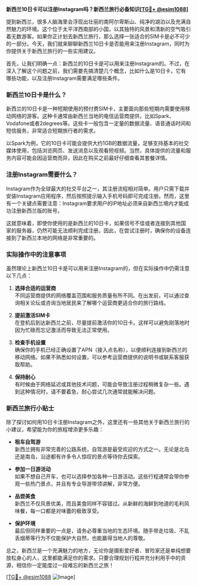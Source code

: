 **新西兰10日卡可以注册Instagram吗？新西兰旅行必备知识[[TG💪+ @esim1088](https://t.me/s/esim1088)]**

提到新西兰，很多人脑海里会浮现出壮丽的南阿尔卑斯山、纯净的湖泊以及充满自然魅力的环境。这个位于太平洋西南部的小国，以其独特的风景和清新的空气吸引着无数游客。如果你正计划去新西兰旅行，那么选择一张适合的SIM卡是必不可少的一部分。今天，我们就来聊聊新西兰10日卡是否能用来注册Instagram，同时为你提供关于新西兰旅行的一些实用建议。

首先，让我们明确一点：新西兰的10日卡是可以用来注册Instagram的。不过，在深入了解这个问题之前，我们需要先搞清楚几个概念，比如什么是10日卡，它有哪些功能，以及注册Instagram需要满足哪些条件。

### 新西兰10日卡是什么？

新西兰的10日卡是一种短期使用的预付费SIM卡，主要面向那些短期内需要使用移动网络的游客。这种卡通常由新西兰当地的电信运营商提供，比如Spark、Vodafone或者2degrees等。这些卡一般包含一定量的数据流量、语音通话时间和短信服务，非常适合短期旅行者的需求。

以Spark为例，它的10日卡可能会提供大约1GB的数据流量，足够支持基本的社交媒体使用，包括浏览网页、发送消息以及观看短视频。当然，具体提供的流量和服务内容可能会因运营商而异，因此在购买之前最好仔细查看其套餐详情。

### 注册Instagram需要什么？

Instagram作为全球最大的社交平台之一，其注册流程相对简单。用户只需下载并安装Instagram应用程序，然后按照提示输入手机号码即可完成注册。然而，这里有一个关键点需要注意：Instagram要求用户的IP地址必须来自新西兰境内才能成功注册新西兰版的账号。

这就意味着，即使你使用的是新西兰的10日卡，如果信号不佳或者连接到其他国家的服务器，仍然可能无法顺利完成注册。因此，在尝试注册时，确保你的设备连接到了新西兰本地的网络是非常重要的。

### 实际操作中的注意事项

虽然理论上新西兰10日卡是可以用来注册Instagram的，但在实际操作中仍需注意以下几点：

1. **选择合适的运营商**  
   不同运营商提供的网络覆盖范围和服务质量有所不同。在出发前，可以通过查询相关论坛或咨询当地居民来了解哪个运营商更适合你的旅行路线。

2. **提前激活SIM卡**  
   在登机后到达新西兰之前，尽量提前激活你的10日卡。这样可以避免刚落地时因为忙碌而忘记激活而导致无法正常使用。

3. **检查手机设置**  
   确保你的手机已经正确设置了APN（接入点名称），以便顺利连接到新西兰的移动网络。如果不熟悉如何设置，可以参考运营商提供的说明书或联系客服获取帮助。

4. **保持耐心**  
   有时候由于网络延迟或其他技术问题，可能会导致注册过程稍微复杂一些。遇到这种情况时，请不要着急，耐心尝试几次通常就能解决问题。

### 新西兰旅行小贴士

除了探讨如何用10日卡注册Instagram之外，这里还有一些其他关于新西兰旅行的小建议，希望能为你的旅程增添更多乐趣：

- **租车自驾游**  
  新西兰拥有非常完善的公路系统，自驾游是最受欢迎的方式之一。无论是北岛还是南岛，沿途都有许多令人惊叹的景点等待你去探索。

- **参加一日游活动**  
  如果不想自己开车，也可以选择参加各种一日游活动。这些行程通常会带你参观一些热门景点，并且有专业导游带领讲解，非常方便。

- **品尝美食**  
  新西兰不仅风景优美，而且美食同样不容错过。从新鲜的海鲜到地道的毛利风味餐，每一口都是对味蕾的极致享受。

- **保护环境**  
  最后但同样重要的一点是，请务必尊重当地的生态环境。随手带走垃圾、不乱丢烟蒂等行为不仅能保护大自然，也能赢得当地人的尊敬。

总之，新西兰是一个充满魅力的地方，无论你是摄影爱好者、冒险家还是单纯想要放松身心的人，这里都能满足你的需求。只要合理规划行程并充分利用手中的资源，相信你一定能度过一段难忘的新西兰之旅！

[[TG💪+ @esim1088](https://t.me/s/esim1088) ![Image](https://i.postimg.cc/4NQfJmqS/Snipaste-2025-05-13-00-14-12.png)]